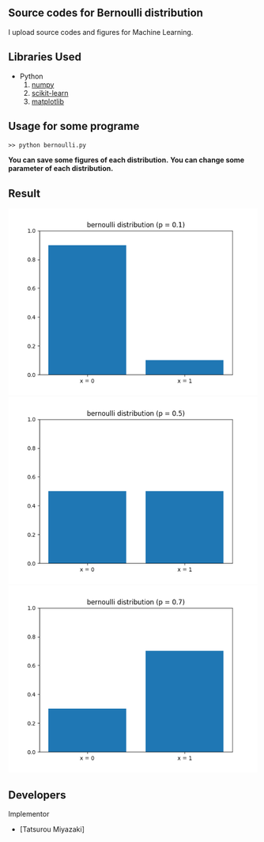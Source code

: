 Source codes for Bernoulli distribution
 ---
 
I upload source codes and figures for Machine Learning.

Libraries Used
---
- Python
  1. [numpy](http://www.numpy.org/)
  2. [scikit-learn](http://scikit-learn.org/stable/)
  3. [matplotlib](https://matplotlib.org)
  
Usage for some programe
---
~~~
>> python bernoulli.py
~~~
 __You can save some figures of each distribution.__
 __You can change some parameter of each distribution.__

Result
---
![bernoulli distribution1](bernoulli_0.1.png) 
![bernoulli distribution2](bernoulli_0.5.png) 
![bernoulli distribution3](bernoulli_0.7.png)
 
Developers
---
Implementor
 - [Tatsurou Miyazaki]

